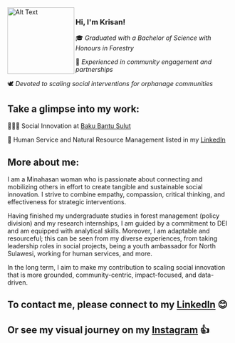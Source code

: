 <img src="https://github.com/user-attachments/assets/dca0abc4-5b90-4ece-aaea-4cf623358a42" alt="Alt Text" width="150" height="150" align="left"> 

### Hi, I'm Krisan!
🎓 _Graduated with a Bachelor of Science with Honours in Forestry_

🎤 _Experienced in community engagement and partnerships_

🕊️ _Devoted to scaling social interventions for orphanage communities_ 


## Take a glimpse into my work:
👩🏻‍💻 Social Innovation at [Baku Bantu Sulut](https://bakubantu.wordpress.com/) 

🤝 Human Service and Natural Resource Management listed in my [LinkedIn](https://www.linkedin.com/in/kvalerie)

## More about me:

I am a Minahasan woman who is passionate about connecting and mobilizing others in effort to create tangible and sustainable social innovation. I strive to combine empathy, compassion, critical thinking, and effectiveness for strategic interventions.

Having finished my undergraduate studies in forest management (policy division) and my research internships, I am guided by a commitment to DEI and am equipped with analytical skills. Moreover, I am adaptable and resourceful; this can be seen from my diverse experiences, from taking leadership roles in social projects, being a youth ambassador for North Sulawesi, working for human services, and more. 

In the long term, I aim to make my contribution to scaling social innovation that is more grounded, community-centric, impact-focused, and data-driven.

## To contact me, please connect to my [LinkedIn](https://www.linkedin.com/in/kvalerie) 😊

## Or see my visual journey on my [Instagram](https://www.instagram.com/krisanvalerie/) 👍

